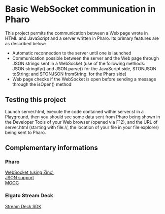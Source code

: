 # Basic WebSocket communication in Pharo
This project permits the communication between a Web page wrote in HTML and JavaScript and a server written in Pharo.
Its primary features are as described below:
- Automatic reconnection to the server until one is launched
- Communication possible between the server and the Web page through JSON strings sent in a WebSocket (use of the following methods: JSON.stringify() and JSON.parse() for the JavaScript side, STONJSON toString: and STONJSON fromString: for the Pharo side)
- Web page checks if the WebSocket is open before sending a message through the isOpen() method

## Testing this project
Launch server.html, execute the code contained within server.st in a Playground, then you should see some data sent from Pharo being shown in the Developer Tools of your Web browser (opened via F12), and the URL of server.html (starting with file://, the location of your file in your file explorer) being sent to Pharo.

## Complementary informations
### Pharo
[WebSocket (using Zinc)](https://github.com/svenvc/docs/blob/master/zinc/zinc-websockets-paper.md) \
[JSON support](https://github.com/pharo-open-documentation/pharo-wiki/blob/master/ExternalProjects/Export/JSON.md) \
[MOOC](https://www.youtube.com/watch?v=JUKIjdjGjBU&list=PL2okA_2qDJ-kCHVcNXdO5wsUZJCY31zwf)

### Elgato Stream Deck
[Stream Deck SDK](https://developer.elgato.com/documentation)
